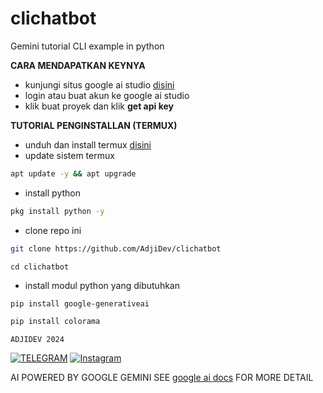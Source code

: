 # clichatbot
Gemini tutorial CLI example in python

**CARA MENDAPATKAN KEYNYA**
- kunjungi situs google ai studio [disini](https://aistudio.google.com/)
- login atau buat akun ke google ai studio
- klik buat proyek dan klik **get api key**

**TUTORIAL PENGINSTALLAN (TERMUX)**
- unduh dan install termux [disini](https://github.com/termux/termux-app)
- update sistem termux
```sh
apt update -y && apt upgrade
```
- install python
```sh
pkg install python -y
```
- clone repo ini
```sh
git clone https://github.com/AdjiDev/clichatbot
```
```
cd clichatbot
```
- install modul python yang dibutuhkan
```sh
pip install google-generativeai
```
```sh
pip install colorama
```

`ADJIDEV 2024`

[![TELEGRAM](https://img.shields.io/badge/TELEGRAM-%2300BCD4.svg?&style=for-the-badge&logo=telegram&logoColor=white)](https://t.me/rizkykianadji)
[![Instagram](https://img.shields.io/badge/Instagram-E4405F?style=for-the-badge&logo=instagram&logoColor=white)](https://instagram.com/rizkykianadji)

AI POWERED BY GOOGLE GEMINI SEE [google ai docs](https://ai.google.dev/) FOR MORE DETAIL
